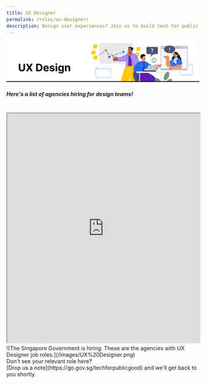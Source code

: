 ```yaml
---
title: UX Designer
permalink: /roles/ux-designer/
description: Design user experiences? Join us to build tech for public good!
---
```

![](/images/UX%20Designer.png)
##### Here's a list of agencies hiring for design teams!
<br>
<iframe src="https://docs.google.com/spreadsheets/d/e/2PACX-1vRKeIHN2edATjW8zRU5HgoQ6UxtXEYtoeYa1PE2epVh4OlWr0fKP419IZieULRuMXWtNi5lseklG5br/pubhtml?gid=1332525065&amp;single=true&amp;widget=true&amp;headers=false" width="100%" height="600"></iframe>
![The Singapore Government is hiring. These are the agencies with UX Designer job roles.](/images/UX%20Designer.png)
<br> Don't see your relevant role here? <br> [Drop us a note](https://go.gov.sg/techforpublicgood) and we'll get back to you shortly.